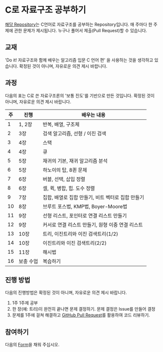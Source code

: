 # C로 자료구조 공부하기

[해당 Repository](https://github.com/mansukim1125/c-data-structure-study)는 C언어로 자료구조를 공부하는 Repository입니다. 매 주마다 한 주제에 관한 문제가 제시됩니다. 누구나 풀어서 제출(Pull Request)할 수 있습니다.

## 교재

'Do it! 자료구조와 함께 배우는 알고리즘 입문 C 언어 편' 을 사용하는 것을 생각하고 있습니다. 확정된 것이 아니며, 자유로운 의견 제시 바랍니다.

## 과정

다음의 표는 C로 쓴 자료구조론의 '보통 진도'를 기반으로 만든 것입니다. 확정된 것이 아니며, 자유로운 의견 제시 바랍니다.

| 주   | 진행      | 배우는 내용                                       |
| ---- | --------- | ------------------------------------------------- |
| 1    | 1, 2장    | 반복, 배열, 구조체                                |
| 2    | 3장       | 검색 알고리즘, 선형 / 이진 검색                   |
| 3    | 4장       | 스택                                              |
| 4    | 4장       | 큐                                                |
| 5    | 5장       | 재귀의 기본, 재귀 알고리즘 분석                   |
| 6    | 5장       | 하노이의 탑, 8퀸 문제                             |
| 7    | 6장       | 버블, 선택, 삽입 정렬                             |
| 8    | 6장       | 셀, 퀵, 병합, 힙. 도수 정렬                       |
| 9    | 7장       | 집합, 배열로 집합 만들기, 비트 벡터로 집합 만들기 |
| 10   | 8장       | 브루트 포스법, KMP법, Boyer-Moore법               |
| 11   | 9장       | 선형 리스트, 포인터로 연결 리스트 만들기          |
| 12   | 9장       | 커서로 연결 리스트 만들기, 원형 이중 연결 리스트  |
| 13   | 10장      | 트리, 이진트리와 이진 검색트리(1/2)               |
| 14   | 10장      | 이진트리와 이진 검색트리(2/2)                     |
| 15   | 11장      | 해시법                                            |
| 16   | 보충 수업 | 복습하기                                          |

## 진행 방법

다음의 진행방법은 확정된 것이 아니며, 자유로운 의견 제시 바랍니다.

1. 1주 1주제 공부
2. 한 장(예: 트리)이 완전히 끝나면 문제 결정하기. 문제 결정은 Issue를 만들어 결정
3. 문제를 1주에 걸쳐 해결하고 [GitHub Pull Request](https://mansukim1125.github.io/2020/06/20/code-review-guide-for-github.html)를 활용하여 코드 리뷰하기.

## 참여하기

다음의 [Form](https://forms.gle/947NQ943kvnMEMEWA)을 채워 주십시오.
